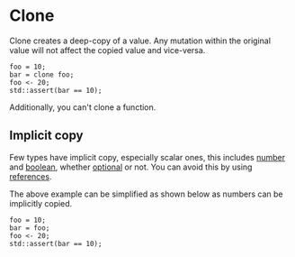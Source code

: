 # Clone

Clone creates a deep-copy of a value. Any mutation within the original value will not affect the copied value and vice-versa.

```butter
foo = 10;
bar = clone foo;
foo <- 20;
std::assert(bar == 10);
```

Additionally, you can't clone a function.

## Implicit copy

Few types have implicit copy, especially scalar ones, this includes [number](number.md) and [boolean](boolean.md), whether [optional](null_and_optional.md) or not. You can avoid this by using [references](reference.md).

The above example can be simplified as shown below as numbers can be implicitly copied.

```butter
foo = 10;
bar = foo;
foo <- 20;
std::assert(bar == 10);
```
